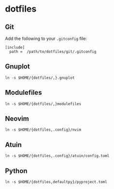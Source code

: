 # dotfiles

## Git

Add the following to your `.gitconfig` file:

```ini:
[include]
  path =  /path/to/dotfiles/git/.gitconfig
```

## Gnuplot

```sh:
ln -s $HOME/{dotfiles/,}.gnuplot
```

## Modulefiles

```sh:
ln -s $HOME/{dotfiles/,}modulefiles
```

## Neovim

```sh:
ln -s $HOME/{dotfiles,.config}/nvim
```

## Atuin

```sh:
ln -s $HOME/{dotfiles,.config}/atuin/config.toml
```

## Python

```sh:
ln -s $HOME/{dotfiles,defaultpy}/pyproject.toml
```
